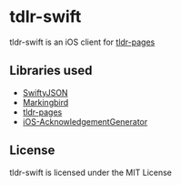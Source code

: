 # tdlr-swift

tldr-swift is an iOS client for [tldr-pages](https://github.com/tldr-pages/tldr)

## Libraries used
* [SwiftyJSON](https://github.com/SwiftyJSON/SwiftyJSON)
* [Markingbird](https://github.com/kristopherjohnson/Markingbird)
* [tldr-pages](https://github.com/tldr-pages/tldr)
* [iOS-AcknowledgementGenerator](https://github.com/cvknage/iOS-AcknowledgementGenerator)

## License

tldr-swift is licensed under the MIT License
